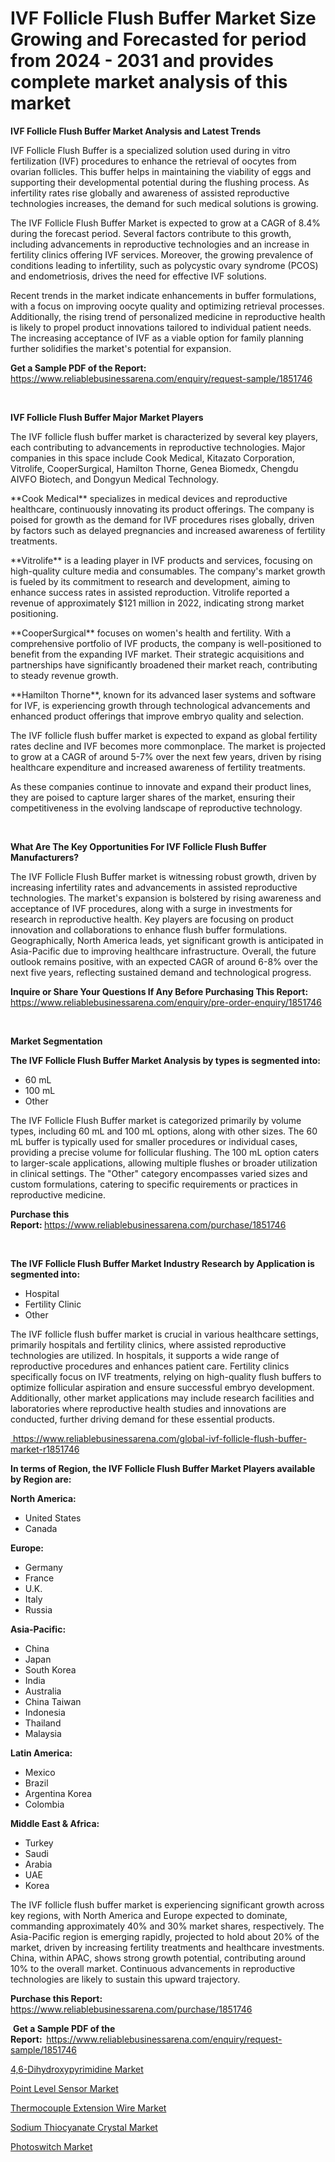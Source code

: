 <p><h1>IVF Follicle Flush Buffer Market Size Growing and Forecasted for period from 2024 - 2031 and provides complete market analysis of this market</h1></p><p><strong>IVF Follicle Flush Buffer Market Analysis and Latest Trends</strong></p>
<p><p>IVF Follicle Flush Buffer is a specialized solution used during in vitro fertilization (IVF) procedures to enhance the retrieval of oocytes from ovarian follicles. This buffer helps in maintaining the viability of eggs and supporting their developmental potential during the flushing process. As infertility rates rise globally and awareness of assisted reproductive technologies increases, the demand for such medical solutions is growing.</p><p>The IVF Follicle Flush Buffer Market is expected to grow at a CAGR of 8.4% during the forecast period. Several factors contribute to this growth, including advancements in reproductive technologies and an increase in fertility clinics offering IVF services. Moreover, the growing prevalence of conditions leading to infertility, such as polycystic ovary syndrome (PCOS) and endometriosis, drives the need for effective IVF solutions. </p><p>Recent trends in the market indicate enhancements in buffer formulations, with a focus on improving oocyte quality and optimizing retrieval processes. Additionally, the rising trend of personalized medicine in reproductive health is likely to propel product innovations tailored to individual patient needs. The increasing acceptance of IVF as a viable option for family planning further solidifies the market's potential for expansion.</p></p>
<p><strong>Get a Sample PDF of the Report:&nbsp;</strong> <a href="https://www.reliablebusinessarena.com/enquiry/request-sample/1851746?utm_campaign=1265&utm_medium=2&utm_source=Github&utm_content=ia&utm_term=18102024&utm_id=ivf-follicle-flush-buffer">https://www.reliablebusinessarena.com/enquiry/request-sample/1851746</a></p>
<p>&nbsp;</p>
<p><strong>IVF Follicle Flush Buffer Major Market Players</strong></p>
<p><p>The IVF follicle flush buffer market is characterized by several key players, each contributing to advancements in reproductive technologies. Major companies in this space include Cook Medical, Kitazato Corporation, Vitrolife, CooperSurgical, Hamilton Thorne, Genea Biomedx, Chengdu AIVFO Biotech, and Dongyun Medical Technology.</p><p>**Cook Medical** specializes in medical devices and reproductive healthcare, continuously innovating its product offerings. The company is poised for growth as the demand for IVF procedures rises globally, driven by factors such as delayed pregnancies and increased awareness of fertility treatments. </p><p>**Vitrolife** is a leading player in IVF products and services, focusing on high-quality culture media and consumables. The company's market growth is fueled by its commitment to research and development, aiming to enhance success rates in assisted reproduction. Vitrolife reported a revenue of approximately $121 million in 2022, indicating strong market positioning.</p><p>**CooperSurgical** focuses on women's health and fertility. With a comprehensive portfolio of IVF products, the company is well-positioned to benefit from the expanding IVF market. Their strategic acquisitions and partnerships have significantly broadened their market reach, contributing to steady revenue growth.</p><p>**Hamilton Thorne**, known for its advanced laser systems and software for IVF, is experiencing growth through technological advancements and enhanced product offerings that improve embryo quality and selection. </p><p>The IVF follicle flush buffer market is expected to expand as global fertility rates decline and IVF becomes more commonplace. The market is projected to grow at a CAGR of around 5-7% over the next few years, driven by rising healthcare expenditure and increased awareness of fertility treatments. </p><p>As these companies continue to innovate and expand their product lines, they are poised to capture larger shares of the market, ensuring their competitiveness in the evolving landscape of reproductive technology.</p></p>
<p>&nbsp;</p>
<p><strong>What Are The Key Opportunities For IVF Follicle Flush Buffer Manufacturers?</strong></p>
<p><p>The IVF Follicle Flush Buffer market is witnessing robust growth, driven by increasing infertility rates and advancements in assisted reproductive technologies. The market's expansion is bolstered by rising awareness and acceptance of IVF procedures, along with a surge in investments for research in reproductive health. Key players are focusing on product innovation and collaborations to enhance flush buffer formulations. Geographically, North America leads, yet significant growth is anticipated in Asia-Pacific due to improving healthcare infrastructure. Overall, the future outlook remains positive, with an expected CAGR of around 6-8% over the next five years, reflecting sustained demand and technological progress.</p></p>
<p><strong>Inquire or Share Your Questions If Any Before Purchasing This Report:</strong> <a href="https://www.reliablebusinessarena.com/enquiry/pre-order-enquiry/1851746?utm_campaign=1265&utm_medium=2&utm_source=Github&utm_content=ia&utm_term=18102024&utm_id=ivf-follicle-flush-buffer">https://www.reliablebusinessarena.com/enquiry/pre-order-enquiry/1851746</a></p>
<p>&nbsp;</p>
<p><strong>Market Segmentation</strong></p>
<p><strong>The IVF Follicle Flush Buffer Market Analysis by types is segmented into:</strong></p>
<p><ul><li>60 mL</li><li>100 mL</li><li>Other</li></ul></p>
<p><p>The IVF Follicle Flush Buffer market is categorized primarily by volume types, including 60 mL and 100 mL options, along with other sizes. The 60 mL buffer is typically used for smaller procedures or individual cases, providing a precise volume for follicular flushing. The 100 mL option caters to larger-scale applications, allowing multiple flushes or broader utilization in clinical settings. The "Other" category encompasses varied sizes and custom formulations, catering to specific requirements or practices in reproductive medicine.</p></p>
<p><strong>Purchase this Report:&nbsp;</strong><a href="https://www.reliablebusinessarena.com/purchase/1851746?utm_campaign=1265&utm_medium=2&utm_source=Github&utm_content=ia&utm_term=18102024&utm_id=ivf-follicle-flush-buffer">https://www.reliablebusinessarena.com/purchase/1851746</a></p>
<p>&nbsp;</p>
<p><strong>The IVF Follicle Flush Buffer Market Industry Research by Application is segmented into:</strong></p>
<p><ul><li>Hospital</li><li>Fertility Clinic</li><li>Other</li></ul></p>
<p><p>The IVF follicle flush buffer market is crucial in various healthcare settings, primarily hospitals and fertility clinics, where assisted reproductive technologies are utilized. In hospitals, it supports a wide range of reproductive procedures and enhances patient care. Fertility clinics specifically focus on IVF treatments, relying on high-quality flush buffers to optimize follicular aspiration and ensure successful embryo development. Additionally, other market applications may include research facilities and laboratories where reproductive health studies and innovations are conducted, further driving demand for these essential products.</p></p>
<p><a href="https://www.reliablebusinessarena.com/global-ivf-follicle-flush-buffer-market-r1851746?utm_campaign=1265&utm_medium=2&utm_source=Github&utm_content=ia&utm_term=18102024&utm_id=ivf-follicle-flush-buffer">&nbsp;https://www.reliablebusinessarena.com/global-ivf-follicle-flush-buffer-market-r1851746</a></p>
<p><strong>In terms of Region, the IVF Follicle Flush Buffer Market Players available by Region are:</strong></p>
<p>
    <p> <strong> North America: </strong>
        <ul>
            <li>United States</li>
            <li>Canada</li>
        </ul>
        </p> 
    <p> <strong> Europe: </strong>
        <ul>
            <li>Germany</li>
            <li>France</li>
            <li>U.K.</li>
            <li>Italy</li>
            <li>Russia</li>
        </ul>
        </p> 
    <p> <strong> Asia-Pacific: </strong>
        <ul>
            <li>China</li>
            <li>Japan</li>
            <li>South Korea</li>
            <li>India</li>
            <li>Australia</li>
            <li>China Taiwan</li>
            <li>Indonesia</li>
            <li>Thailand</li>
            <li>Malaysia</li>
        </ul>
        </p> 
    <p> <strong> Latin America: </strong>
        <ul>
            <li>Mexico</li>
            <li>Brazil</li>
            <li>Argentina Korea</li>
            <li>Colombia</li>
        </ul>
        </p> 
    <p> <strong> Middle East & Africa: </strong>
        <ul>
            <li>Turkey</li>
            <li>Saudi</li>
            <li>Arabia</li>
            <li>UAE</li>
            <li>Korea</li>
        </ul>
    </p>
    </p>
<p><p>The IVF follicle flush buffer market is experiencing significant growth across key regions, with North America and Europe expected to dominate, commanding approximately 40% and 30% market shares, respectively. The Asia-Pacific region is emerging rapidly, projected to hold about 20% of the market, driven by increasing fertility treatments and healthcare investments. China, within APAC, shows strong growth potential, contributing around 10% to the overall market. Continuous advancements in reproductive technologies are likely to sustain this upward trajectory.</p></p>
<p><strong>Purchase this Report: </strong><a href="https://www.reliablebusinessarena.com/purchase/1851746?utm_campaign=1265&utm_medium=2&utm_source=Github&utm_content=ia&utm_term=18102024&utm_id=ivf-follicle-flush-buffer">https://www.reliablebusinessarena.com/purchase/1851746</a></p>
<p>&nbsp;<strong>Get a Sample PDF of the Report:&nbsp;&nbsp;</strong><a href="https://www.reliablebusinessarena.com/enquiry/request-sample/1851746?utm_campaign=1265&utm_medium=2&utm_source=Github&utm_content=ia&utm_term=18102024&utm_id=ivf-follicle-flush-buffer">https://www.reliablebusinessarena.com/enquiry/request-sample/1851746</a></p>
<p><strong></strong></p>
<p><p><a href="https://github.com/RoccoManning/Market-Research-Report-List-7/blob/main/46-dihydroxypyrimidine-market.md?utm_campaign=1265&utm_medium=2&utm_source=Github&utm_content=ia&utm_term=18102024&utm_id=ivf-follicle-flush-buffer">4,6-Dihydroxypyrimidine Market</a></p><p><a href="https://www.linkedin.com/pulse/point-level-sensor-market-outlook-current-assessment-hj3oc?utm_campaign=1265&utm_medium=2&utm_source=Github&utm_content=ia&utm_term=18102024&utm_id=ivf-follicle-flush-buffer">Point Level Sensor Market</a></p><p><a href="https://www.linkedin.com/pulse/charting-future-comprehensive-analysis-global-thermocouple-izptc?utm_campaign=1265&utm_medium=2&utm_source=Github&utm_content=ia&utm_term=18102024&utm_id=ivf-follicle-flush-buffer">Thermocouple Extension Wire Market</a></p><p><a href="https://github.com/kymakles68e5/Market-Research-Report-List-1/blob/main/sodium-thiocyanate-crystal-market.md?utm_campaign=1265&utm_medium=2&utm_source=Github&utm_content=ia&utm_term=18102024&utm_id=ivf-follicle-flush-buffer">Sodium Thiocyanate Crystal Market</a></p><p><a href="https://www.linkedin.com/pulse/global-photoswitch-industry-analysis-share-growth-trends-geg7c?utm_campaign=1265&utm_medium=2&utm_source=Github&utm_content=ia&utm_term=18102024&utm_id=ivf-follicle-flush-buffer">Photoswitch Market</a></p></p>